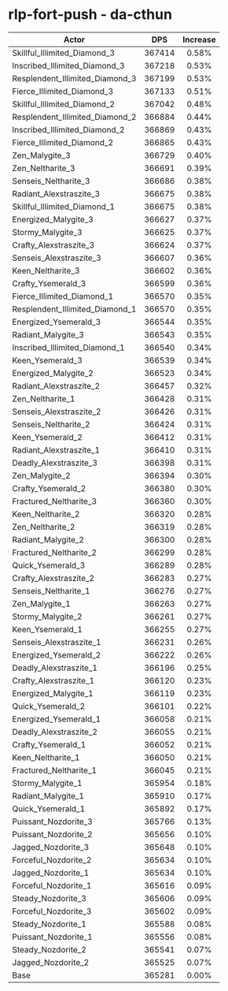 # rlp-fort-push - da-cthun
| Actor | DPS | Increase |
|---|:---:|:---:|
|Skillful_Illimited_Diamond_3|367414|0.58%|
|Inscribed_Illimited_Diamond_3|367218|0.53%|
|Resplendent_Illimited_Diamond_3|367199|0.53%|
|Fierce_Illimited_Diamond_3|367133|0.51%|
|Skillful_Illimited_Diamond_2|367042|0.48%|
|Resplendent_Illimited_Diamond_2|366884|0.44%|
|Inscribed_Illimited_Diamond_2|366869|0.43%|
|Fierce_Illimited_Diamond_2|366865|0.43%|
|Zen_Malygite_3|366729|0.40%|
|Zen_Neltharite_3|366691|0.39%|
|Senseis_Neltharite_3|366686|0.38%|
|Radiant_Alexstraszite_3|366675|0.38%|
|Skillful_Illimited_Diamond_1|366675|0.38%|
|Energized_Malygite_3|366627|0.37%|
|Stormy_Malygite_3|366625|0.37%|
|Crafty_Alexstraszite_3|366624|0.37%|
|Senseis_Alexstraszite_3|366607|0.36%|
|Keen_Neltharite_3|366602|0.36%|
|Crafty_Ysemerald_3|366599|0.36%|
|Fierce_Illimited_Diamond_1|366570|0.35%|
|Resplendent_Illimited_Diamond_1|366570|0.35%|
|Energized_Ysemerald_3|366544|0.35%|
|Radiant_Malygite_3|366543|0.35%|
|Inscribed_Illimited_Diamond_1|366540|0.34%|
|Keen_Ysemerald_3|366539|0.34%|
|Energized_Malygite_2|366523|0.34%|
|Radiant_Alexstraszite_2|366457|0.32%|
|Zen_Neltharite_1|366428|0.31%|
|Senseis_Alexstraszite_2|366426|0.31%|
|Senseis_Neltharite_2|366424|0.31%|
|Keen_Ysemerald_2|366412|0.31%|
|Radiant_Alexstraszite_1|366410|0.31%|
|Deadly_Alexstraszite_3|366398|0.31%|
|Zen_Malygite_2|366394|0.30%|
|Crafty_Ysemerald_2|366380|0.30%|
|Fractured_Neltharite_3|366360|0.30%|
|Keen_Neltharite_2|366320|0.28%|
|Zen_Neltharite_2|366319|0.28%|
|Radiant_Malygite_2|366300|0.28%|
|Fractured_Neltharite_2|366299|0.28%|
|Quick_Ysemerald_3|366289|0.28%|
|Crafty_Alexstraszite_2|366283|0.27%|
|Senseis_Neltharite_1|366276|0.27%|
|Zen_Malygite_1|366263|0.27%|
|Stormy_Malygite_2|366261|0.27%|
|Keen_Ysemerald_1|366255|0.27%|
|Senseis_Alexstraszite_1|366231|0.26%|
|Energized_Ysemerald_2|366222|0.26%|
|Deadly_Alexstraszite_1|366196|0.25%|
|Crafty_Alexstraszite_1|366120|0.23%|
|Energized_Malygite_1|366119|0.23%|
|Quick_Ysemerald_2|366101|0.22%|
|Energized_Ysemerald_1|366058|0.21%|
|Deadly_Alexstraszite_2|366055|0.21%|
|Crafty_Ysemerald_1|366052|0.21%|
|Keen_Neltharite_1|366050|0.21%|
|Fractured_Neltharite_1|366045|0.21%|
|Stormy_Malygite_1|365954|0.18%|
|Radiant_Malygite_1|365910|0.17%|
|Quick_Ysemerald_1|365892|0.17%|
|Puissant_Nozdorite_3|365766|0.13%|
|Puissant_Nozdorite_2|365656|0.10%|
|Jagged_Nozdorite_3|365648|0.10%|
|Forceful_Nozdorite_2|365634|0.10%|
|Jagged_Nozdorite_1|365634|0.10%|
|Forceful_Nozdorite_1|365616|0.09%|
|Steady_Nozdorite_3|365606|0.09%|
|Forceful_Nozdorite_3|365602|0.09%|
|Steady_Nozdorite_1|365588|0.08%|
|Puissant_Nozdorite_1|365556|0.08%|
|Steady_Nozdorite_2|365541|0.07%|
|Jagged_Nozdorite_2|365525|0.07%|
|Base|365281|0.00%|
